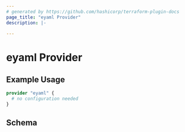 ```yaml
---
# generated by https://github.com/hashicorp/terraform-plugin-docs
page_title: "eyaml Provider"
description: |-
  
---
```


# eyaml Provider



## Example Usage

```terraform
provider "eyaml" {
  # no configuration needed
}
```

<!-- schema generated by tfplugindocs -->
## Schema
